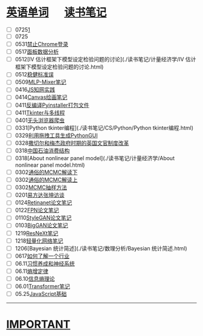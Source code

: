 # [英语单词](./egls/1/) &emsp;  [读书笔记](./%E8%AF%BB%E4%B9%A6%E7%AC%94%E8%AE%B0/) 




- [ ] 0725[1](./读书笔记//1.html)
- [ ] 0725[](./读书笔记/)
- [ ] 0531[禁止Chrome登录](./读书笔记/CS/前端相关/禁止Chrome登录.html)
- [ ] 0517[面板数据分析](./读书笔记/计量经济学/面板数据分析.html)
- [ ] 0512[IV 估计框架下模型设定检验问题的讨论](./读书笔记/计量经济学/IV 估计框架下模型设定检验问题的讨论.html)
- [ ] 0512[稳健标准误](./读书笔记/计量经济学/稳健标准误.html)
- [ ] 0509[MLP-Mixer笔记](./读书笔记/ML&DL/MLP-Mixer笔记.html)
- [ ] 0416[JS知网实践](./读书笔记/CS/前端相关/JS知网实践.html)
- [ ] 0414[Canvas绘画笔记](./读书笔记/CS/前端相关/Canvas绘画笔记.html)
- [ ] 0411[反编译Pyinstaller打包文件](./读书笔记/CS/Python/反编译Pyinstaller打包文件.html)
- [ ] 0411[Tkinter与多线程](./读书笔记/CS/Python/Tkinter与多线程.html)
- [ ] 0401[无头浏览器爬虫](./读书笔记/CS/Python/无头浏览器爬虫.html)
- [ ] 0331[Python tkinter编程](./读书笔记/CS/Python/Python tkinter编程.html)
- [ ] 0329[利用拖拽工具生成PythonGUI](./读书笔记/CS/Python/利用拖拽工具生成PythonGUI.html)
- [ ] 0328[撒切尔和梅杰政府时期的英国文官制度改革](./读书笔记/IDEA整理/撒切尔和梅杰政府时期的英国文官制度改革.html)
- [ ] 0318[中国石油消费结构](./读书笔记/读书笔记-整理/中国石油消费结构.html)
- [ ] 0318[About nonlinear panel model](./读书笔记/计量经济学/About nonlinear panel model.html)
- [ ] 0302[通俗的MCMC解读下](./读书笔记/数理分析/通俗的MCMC解读下.html)
- [ ] 0302[通俗的MCMC解读上](./读书笔记/数理分析/通俗的MCMC解读上.html)
- [ ] 0302[MCMC抽样方法](./读书笔记/数理分析/MCMC抽样方法.html)
- [ ] 0201[易方达张坤访谈](./读书笔记/IDEA整理/易方达张坤访谈.html) 
- [ ] 0124[Retinanet论文笔记](./读书笔记/ML&DL/CVPaper/目标检测/Retinanet论文笔记.html)
- [ ] 0122[FPN论文笔记](./读书笔记/ML&DL/CVPaper/目标检测/FPN论文笔记.html) 
- [ ] 0110[StyleGAN论文笔记](./读书笔记/ML&DL/CVPaper/GAN/StyleGAN论文笔记.html)
- [ ] 0103[BigGAN论文笔记](./读书笔记/ML&DL/CVPaper/GAN/BigGAN论文笔记.html) 
- [ ] 1219[ResNeXt笔记](./读书笔记/ML&DL/CVPaper/CV-Baseline/ResNeXt笔记.html)
- [ ] 1218[轻量化网络笔记](./读书笔记/ML&DL/轻量化网络/轻量化网络笔记.html) 
- [ ] 1206[Bayesian 统计简述](./读书笔记/数理分析/Bayesian 统计简述.html) 
- [ ] 0617[如何了解一个行业](./读书笔记/IDEA整理/如何了解一个行业.html)
- [ ] 06.11[习惯养成和神经系统](./读书笔记/IDEA整理/习惯养成和神经系统.html) 
- [ ] 06.11[熵增定律](./读书笔记/IDEA整理/熵增定律.html) 
- [ ] 06.10[信息熵理论](./读书笔记/IDEA整理/信息熵理论.html) 
- [ ] 06.01[Transformer笔记](./读书笔记/ML&DL/NLP/Transformer笔记.html) 
- [ ] 05.25[JavaScript基础](./读书笔记/CS/前端相关/JavaScript基础.html) 

------

# [IMPORTANT](https://www.zhihu.com/collection/70812410) 
